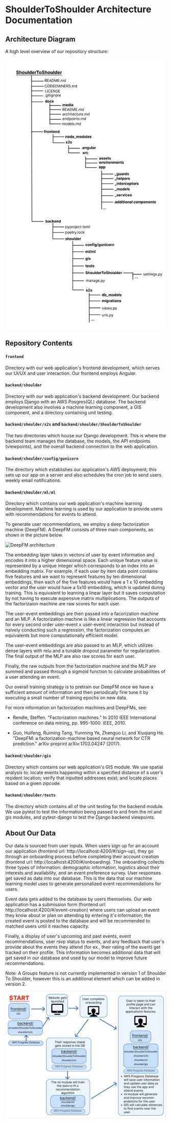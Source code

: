 # ShoulderToShoulder Architecture Documentation

## Architecture Diagram

A high level overview of our repository structure:

![Architecture Diagram](media/architecture_diagram.png)

## Repository Contents

#### `frontend`
Directory with our web application's frontend development, which serves our UI/UX and user interaction. Our frontend employs Angular.

#### `backend/shoulder` 
Directory with our web application's backend development. Our backend employs Django with an AWS Posgres(QL) database. The backend development also involves a machine learning component, a GIS component, and a directory containing unit testing. 

#### `backend/shoulder/s2s` and `backend/shoulder/ShoulderToShoulder` 
The two directories which house our Django development. This is where the backend team manages the database, the models, the API endpoints (viewpoints), and the overall backend connection to the web application.  

#### `backend/shoulder/config/gunicorn`
The directory which establishes our application's AWS deployment; this sets up our app on a server and also schedules the cron job to send users weekly email notifications. 

#### `backend/shoulder/ml/ml`
Directory which contains our web application's machine learning development. Machine learning is used by our application to provide users with recommendations for events to attend.

To generate user recommendations, we employ a deep factorization machine (DeepFM). A DeepFM
consists of three main components, as shown in the picture below.

![DeepFM architecture](https://d2l.ai/_images/rec-deepfm.svg)

The embedding layer takes in vectors of user by event information and encodes it into a higher
dimensional space. Each unique feature value is represented by a unique integer which corresponds
to an index into an embedding matrix. For example, if each user by item data point contains
five features and we want to represent features by ten dimensional embeddings, then each of
the five features would have a 1 x 10 embedding vector and the user would have a 5x10 embedding,
which is updated during training. This is equivalent to learning a linear layer but it saves
computation by not having to execute expensive matrix multiplications. The outputs of the
factorizaion machine are raw scores for each user.

The user-event embeddings are then passed into a facorization machine and an MLP. A factorization
machine is like a linear regression that accounts for every second order user-event x user-event
interaction but instead of naively conducting such a regression, the factorization computes
an equivalents but more computationally efficient model.

The user-event embeddings are also passed to an MLP, which utilizes dense layers with relu and
a tunable dropout parameter for regularization. The final output of the MLP are also raw scores
for each user.

Finally, the raw outputs from the factorization machine and the MLP are summed and passed
through a sigmoid function to calculate probabilities of a user attending an event.

Our overall training strategy is to pretrain our DeepFM once we have a sufficient amount of
information and then periodically fine tune it by executing a small number of training epochs
on new data.

For more information on factorization machines and DeepFMs, see:

- Rendle, Steffen. "Factorization machines." In 2010 IEEE International conference on data mining, pp. 995-1000. IEEE, 2010.

- Guo, Huifeng, Ruiming Tang, Yunming Ye, Zhenguo Li, and Xiuqiang He. "DeepFM: a factorization-machine based neural network for CTR prediction." arXiv preprint arXiv:1703.04247 (2017). 

#### `backend/shoulder/gis`
Directory which contains our web application's GIS module. We use spatial analysis to: locate events happening within a specified distance of a user's resident location; verify that inputted addresses exist; and locate places based on a given zipcode. 

#### `backend/shoulder/tests`
The directory which contains all of the unit testing for the backend module. We use pytest to test the information being passed to and from the ml and gis modules, and pytest-django to test the Django backend viewpoints. 


## About Our Data

Our data is sourced from user inputs. When users sign up for an account our application (frontend url: http://localhost:4200/#/sign-up), they go through an onboarding process before completing their account creation (frontend url: http://localhost:4200/#/onboarding). The onboarding collects three types of information: demographic information, logistics about their interests and availability, and an event preference survey. User responses get saved as data into our database. This is the data that our machine learning model uses to generate personalized event recommendations for users. 

Event data gets added to the database by users themselves. Our web application has a submission form (frontend url: http://localhost:4200/#/event-creation) where users can upload an event they know about or plan on attending by entering it's information; the created event is posted to the database and will be recommended to matched users until it reaches capacity.

Finally, a display of user's upcoming and past events, event recommendations, user rsvp status to events, and any feedback that user's provide about the events they attend (for ex., their rating of the event) get tracked on their profile. This information becomes additional data that will get saved in our database and used by our model to improve future recommendations. 

Note: A Groups feature is not currently implemented in version 1 of Shoulder To Shoulder, however this is an additional element which can be added in version 2. 

![Data Flow Diagram](media/model_data_flow.png)
